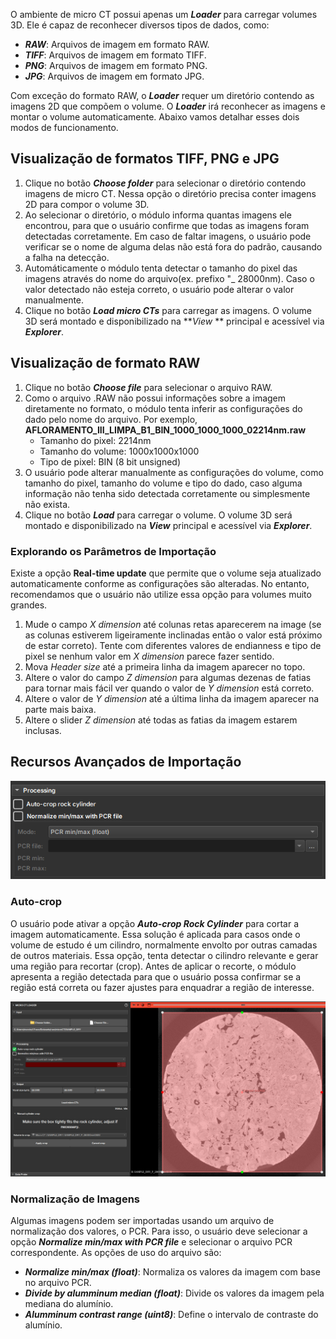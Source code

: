 O ambiente de micro CT possui apenas um **_Loader_** para carregar volumes 3D. Ele é capaz de reconhecer diversos tipos
de dados, como:

- **_RAW_**: Arquivos de imagem em formato RAW.
- **_TIFF_**: Arquivos de imagem em formato TIFF.
- **_PNG_**: Arquivos de imagem em formato PNG.
- **_JPG_**: Arquivos de imagem em formato JPG.

Com exceção do formato RAW, o **_Loader_** requer um diretório contendo as imagens 2D que compõem o
volume. O **_Loader_** irá reconhecer as imagens e montar o volume automaticamente. Abaixo vamos detalhar esses dois
modos
de funcionamento.

## Visualização de formatos TIFF, PNG e JPG

1. Clique no botão **_Choose folder_** para selecionar o diretório contendo imagens de micro CT. Nessa opção o diretório
   precisa conter imagens 2D para compor o volume 3D.
2. Ao selecionar o diretório, o módulo informa quantas imagens ele encontrou, para que o usuário confirme que todas as
   imagens foram detectadas corretamente. Em caso de faltar imagens, o usuário pode verificar se o nome de alguma delas
   não está fora do
   padrão, causando a falha na detecção.
3. Automáticamente o módulo tenta detectar o tamanho do pixel das imagens através do nome do arquivo(ex. prefixo "_
   28000nm). Caso o valor detectado não esteja correto, o usuário pode alterar o valor manualmente.
4. Clique no botão **_Load micro CTs_** para carregar as imagens. O volume 3D será montado e disponibilizado na **_View_
   ** principal e acessível via **_Explorer_**.

## Visualização de formato RAW

1. Clique no botão **_Choose file_** para selecionar o arquivo RAW.
2. Como o arquivo .RAW não possui informações sobre a imagem diretamente no formato, o módulo tenta inferir as
   configurações do dado pelo nome do arquivo. Por exemplo, **AFLORAMENTO_III_LIMPA_B1_BIN_1000_1000_1000_02214nm.raw**
    - Tamanho do pixel: 2214nm
    - Tamanho do volume: 1000x1000x1000
    - Tipo de pixel: BIN (8 bit unsigned)
3. O usuário pode alterar manualmente as configurações do volume, como tamanho do pixel, tamanho do volume e tipo do
   dado, caso alguma informação não tenha sido detectada corretamente ou simplesmente não exista.
4. Clique no botão **_Load_** para carregar o volume. O volume 3D será montado e disponibilizado na **_View_** principal
   e acessível via **_Explorer_**.

### Explorando os Parâmetros de Importação

Existe a opção **Real-time update** que permite que o volume seja atualizado automaticamente conforme as configurações
são alteradas. No entanto, recomendamos que o usuário não utilize essa opção para volumes muito grandes.

1. Mude o campo _X dimension_ até colunas retas aparecerem na image (se as colunas estiverem ligeiramente inclinadas
   então o valor está próximo de estar correto). Tente com diferentes valores de endianness e tipo de pixel se nenhum
   valor em _X dimension_ parece fazer sentido.
2. Mova _Header size_ até a primeira linha da imagem aparecer no topo.
3. Altere o valor do campo _Z dimension_ para algumas dezenas de fatias para tornar
   mais fácil ver quando o valor de _Y dimension_ está correto.
4. Altere o valor de _Y dimension_ até a última linha da imagem aparecer na parte mais baixa.
5. Altere o slider _Z dimension_ até todas as fatias da imagem estarem inclusas.

## Recursos Avançados de Importação

![img.png](../assets/images/MicroCTImport1.png)

### Auto-crop

O usuário pode ativar a opção **_Auto-crop Rock Cylinder_** para cortar a imagem automaticamente. Essa solução é
aplicada para casos onde o volume de estudo é um cilindro, normalmente envolto por outras camadas de outros materiais.
Essa opção, tenta detectar o cilindro relevante e gerar uma região para recortar (crop). Antes de aplicar o recorte, o
módulo apresenta a região detectada para que o usuário possa confirmar se a região está correta ou fazer ajustes para
enquadrar a região de interesse.

![img_1.png](../assets/images/MicroCTImport2.png)

### Normalização de Imagens

Algumas imagens podem ser importadas usando um arquivo de normalização dos valores, o PCR. Para isso, o usuário deve
selecionar a opção **_Normalize min/max with PCR file_** e selecionar o arquivo PCR correspondente. As opções de uso do
arquivo são:

- **_Normalize min/max (float)_**: Normaliza os valores da imagem com base no arquivo PCR.
- **_Divide by alumminum median (float)_**: Divide os valores da imagem pela mediana do alumínio.
- **_Alumminum contrast range (uint8)_**: Define o intervalo de contraste do alumínio.